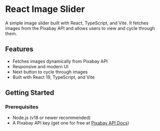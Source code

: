 # React Image Slider

A simple image slider built with React, TypeScript, and Vite. It fetches images from the Pixabay API and allows users to view and cycle through them.

## Features

- Fetches images dynamically from Pixabay API
- Responsive and modern UI
- Next button to cycle through images
- Built with React 19, TypeScript, and Vite

## Getting Started

### Prerequisites

- Node.js (v18 or newer recommended)
- A Pixabay API key (get one for free at [Pixabay API Docs](https://pixabay.com/api/docs/))


